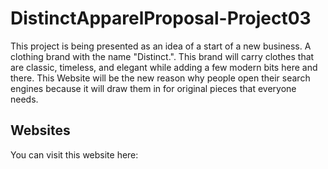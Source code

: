 # DistinctApparelProposal-Project03
This project is being presented as an idea of a start of a new business. A clothing brand with the name "Distinct.". This brand will carry clothes that are classic, timeless, and elegant while adding a few modern bits here and there. This Website will be the new reason why people open their search engines because it will draw them in for original pieces that everyone needs. 
## Websites
You can visit this website here: 